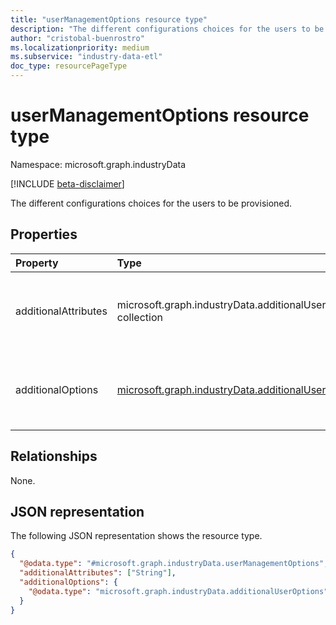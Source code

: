 ```yaml
---
title: "userManagementOptions resource type"
description: "The different configurations choices for the users to be provisioned."
author: "cristobal-buenrostro"
ms.localizationpriority: medium
ms.subservice: "industry-data-etl"
doc_type: resourcePageType
---
```


# userManagementOptions resource type

Namespace: microsoft.graph.industryData

[!INCLUDE [beta-disclaimer](../../includes/beta-disclaimer.md)]

The different configurations choices for the users to be provisioned.

## Properties

| Property             | Type                                                                                                     | Description                                                      |
| :------------------- | :------------------------------------------------------------------------------------------------------- | :--------------------------------------------------------------- |
| additionalAttributes | microsoft.graph.industryData.additionalUserAttributes collection                                         | The different attribute choices for the users to be provisioned.  |
| additionalOptions    | [microsoft.graph.industryData.additionalUserOptions](../resources/industrydata-additionaluseroptions.md) | The different management choices for the users to be provisioned. |

## Relationships

None.

## JSON representation

The following JSON representation shows the resource type.

<!-- {
  "blockType": "resource",
  "@odata.type": "microsoft.graph.industryData.userManagementOptions"
}
-->

```json
{
  "@odata.type": "#microsoft.graph.industryData.userManagementOptions",
  "additionalAttributes": ["String"],
  "additionalOptions": {
    "@odata.type": "microsoft.graph.industryData.additionalUserOptions"
  }
}
```
